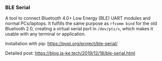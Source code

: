 ### BLE Serial
A tool to connect Bluetooth 4.0+ Low Energy (BLE) UART modules and normal PCs/laptops. 
It fulfills the same purpose as `rfcomm bind` for the old Bluetooth 2.0, creating a virtual serial port in `/dev/pts/x`, which makes it usable with any terminal or application.

Installation with pip: https://pypi.org/project/ble-serial/

Detailed post: https://blog.ja-ke.tech/2019/12/18/ble-serial.html